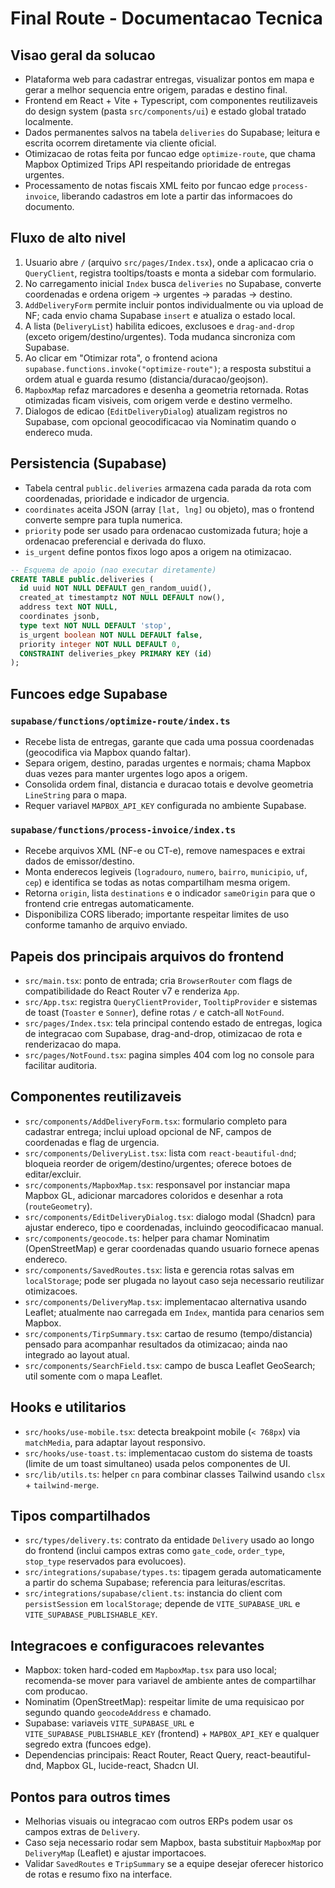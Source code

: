 # Final Route - Documentacao Tecnica

## Visao geral da solucao
- Plataforma web para cadastrar entregas, visualizar pontos em mapa e gerar a melhor sequencia entre origem, paradas e destino final.
- Frontend em React + Vite + Typescript, com componentes reutilizaveis do design system (pasta `src/components/ui`) e estado global tratado localmente.
- Dados permanentes salvos na tabela `deliveries` do Supabase; leitura e escrita ocorrem diretamente via cliente oficial.
- Otimizacao de rotas feita por funcao edge `optimize-route`, que chama Mapbox Optimized Trips API respeitando prioridade de entregas urgentes.
- Processamento de notas fiscais XML feito por funcao edge `process-invoice`, liberando cadastros em lote a partir das informacoes do documento.

## Fluxo de alto nivel
1. Usuario abre `/` (arquivo `src/pages/Index.tsx`), onde a aplicacao cria o `QueryClient`, registra tooltips/toasts e monta a sidebar com formulario.
2. No carregamento inicial `Index` busca `deliveries` no Supabase, converte coordenadas e ordena origem -> urgentes -> paradas -> destino.
3. `AddDeliveryForm` permite incluir pontos individualmente ou via upload de NF; cada envio chama Supabase `insert` e atualiza o estado local.
4. A lista (`DeliveryList`) habilita edicoes, exclusoes e `drag-and-drop` (exceto origem/destino/urgentes). Toda mudanca sincroniza com Supabase.
5. Ao clicar em "Otimizar rota", o frontend aciona `supabase.functions.invoke("optimize-route")`; a resposta substitui a ordem atual e guarda resumo (distancia/duracao/geojson).
6. `MapboxMap` refaz marcadores e desenha a geometria retornada. Rotas otimizadas ficam visiveis, com origem verde e destino vermelho.
7. Dialogos de edicao (`EditDeliveryDialog`) atualizam registros no Supabase, com opcional geocodificacao via Nominatim quando o endereco muda.

## Persistencia (Supabase)
- Tabela central `public.deliveries` armazena cada parada da rota com coordenadas, prioridade e indicador de urgencia.
- `coordinates` aceita JSON (array `[lat, lng]` ou objeto), mas o frontend converte sempre para tupla numerica.
- `priority` pode ser usado para ordenacao customizada futura; hoje a ordenacao preferencial e derivada do fluxo.
- `is_urgent` define pontos fixos logo apos a origem na otimizacao.

```sql
-- Esquema de apoio (nao executar diretamente)
CREATE TABLE public.deliveries (
  id uuid NOT NULL DEFAULT gen_random_uuid(),
  created_at timestamptz NOT NULL DEFAULT now(),
  address text NOT NULL,
  coordinates jsonb,
  type text NOT NULL DEFAULT 'stop',
  is_urgent boolean NOT NULL DEFAULT false,
  priority integer NOT NULL DEFAULT 0,
  CONSTRAINT deliveries_pkey PRIMARY KEY (id)
);
```

## Funcoes edge Supabase
### `supabase/functions/optimize-route/index.ts`
- Recebe lista de entregas, garante que cada uma possua coordenadas (geocodifica via Mapbox quando faltar).
- Separa origem, destino, paradas urgentes e normais; chama Mapbox duas vezes para manter urgentes logo apos a origem.
- Consolida ordem final, distancia e duracao totais e devolve geometria `LineString` para o mapa.
- Requer variavel `MAPBOX_API_KEY` configurada no ambiente Supabase.

### `supabase/functions/process-invoice/index.ts`
- Recebe arquivos XML (NF-e ou CT-e), remove namespaces e extrai dados de emissor/destino.
- Monta enderecos legiveis (`logradouro`, `numero`, `bairro`, `municipio`, `uf`, `cep`) e identifica se todas as notas compartilham mesma origem.
- Retorna `origin`, lista `destinations` e o indicador `sameOrigin` para que o frontend crie entregas automaticamente.
- Disponibiliza CORS liberado; importante respeitar limites de uso conforme tamanho de arquivo enviado.

## Papeis dos principais arquivos do frontend
- `src/main.tsx`: ponto de entrada; cria `BrowserRouter` com flags de compatibilidade do React Router v7 e renderiza `App`.
- `src/App.tsx`: registra `QueryClientProvider`, `TooltipProvider` e sistemas de toast (`Toaster` e `Sonner`), define rotas `/` e catch-all `NotFound`.
- `src/pages/Index.tsx`: tela principal contendo estado de entregas, logica de integracao com Supabase, drag-and-drop, otimizacao de rota e renderizacao do mapa.
- `src/pages/NotFound.tsx`: pagina simples 404 com log no console para facilitar auditoria.

## Componentes reutilizaveis
- `src/components/AddDeliveryForm.tsx`: formulario completo para cadastrar entrega; inclui upload opcional de NF, campos de coordenadas e flag de urgencia.
- `src/components/DeliveryList.tsx`: lista com `react-beautiful-dnd`; bloqueia reorder de origem/destino/urgentes; oferece botoes de editar/excluir.
- `src/components/MapboxMap.tsx`: responsavel por instanciar mapa Mapbox GL, adicionar marcadores coloridos e desenhar a rota (`routeGeometry`).
- `src/components/EditDeliveryDialog.tsx`: dialogo modal (Shadcn) para ajustar endereco, tipo e coordenadas, incluindo geocodificacao manual.
- `src/components/geocode.ts`: helper para chamar Nominatim (OpenStreetMap) e gerar coordenadas quando usuario fornece apenas endereco.
- `src/components/SavedRoutes.tsx`: lista e gerencia rotas salvas em `localStorage`; pode ser plugada no layout caso seja necessario reutilizar otimizacoes.
- `src/components/DeliveryMap.tsx`: implementacao alternativa usando Leaflet; atualmente nao carregada em `Index`, mantida para cenarios sem Mapbox.
- `src/components/TirpSummary.tsx`: cartao de resumo (tempo/distancia) pensado para acompanhar resultados da otimizacao; ainda nao integrado ao layout atual.
- `src/components/SearchField.tsx`: campo de busca Leaflet GeoSearch; util somente com o mapa Leaflet.

## Hooks e utilitarios
- `src/hooks/use-mobile.tsx`: detecta breakpoint mobile (`< 768px`) via `matchMedia`, para adaptar layout responsivo.
- `src/hooks/use-toast.ts`: implementacao custom do sistema de toasts (limite de um toast simultaneo) usada pelos componentes de UI.
- `src/lib/utils.ts`: helper `cn` para combinar classes Tailwind usando `clsx` + `tailwind-merge`.

## Tipos compartilhados
- `src/types/delivery.ts`: contrato da entidade `Delivery` usado ao longo do frontend (inclui campos extras como `gate_code`, `order_type`, `stop_type` reservados para evolucoes).
- `src/integrations/supabase/types.ts`: tipagem gerada automaticamente a partir do schema Supabase; referencia para leituras/escritas.
- `src/integrations/supabase/client.ts`: instancia do client com `persistSession` em `localStorage`; depende de `VITE_SUPABASE_URL` e `VITE_SUPABASE_PUBLISHABLE_KEY`.

## Integracoes e configuracoes relevantes
- Mapbox: token hard-coded em `MapboxMap.tsx` para uso local; recomenda-se mover para variavel de ambiente antes de compartilhar com producao.
- Nominatim (OpenStreetMap): respeitar limite de uma requisicao por segundo quando `geocodeAddress` e chamado.
- Supabase: variaveis `VITE_SUPABASE_URL` e `VITE_SUPABASE_PUBLISHABLE_KEY` (frontend) + `MAPBOX_API_KEY` e qualquer segredo extra (funcoes edge).
- Dependencias principais: React Router, React Query, react-beautiful-dnd, Mapbox GL, lucide-react, Shadcn UI.

## Pontos para outros times
- Melhorias visuais ou integracao com outros ERPs podem usar os campos extras de `Delivery`.
- Caso seja necessario rodar sem Mapbox, basta substituir `MapboxMap` por `DeliveryMap` (Leaflet) e ajustar importacoes.
- Validar `SavedRoutes` e `TripSummary` se a equipe desejar oferecer historico de rotas e resumo fixo na interface.
